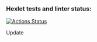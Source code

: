 ### Hexlet tests and linter status:
[![Actions Status](https://github.com/DarkN3ro/frontend-project-12/actions/workflows/hexlet-check.yml/badge.svg)](https://github.com/DarkN3ro/frontend-project-12/actions)

Update